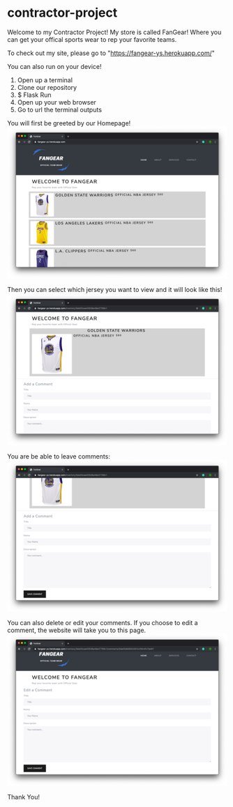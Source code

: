 # contractor-project

Welcome to my Contractor Project! 
My store is called FanGear! Where you can get your offical sports wear to rep your favorite teams. 

To check out my site, please go to "https://fangear-ys.herokuapp.com/" 
<please using google chrome when clicking on the link>

You can also run on your device! 

1. Open up a terminal 
2. Clone our repository  
3. $ Flask Run 
4. Open up your web browser 
5. Go to url the terminal outputs 


You will first be greeted by our Homepage!
![picture](photos/homepage.png)

Then you can select which jersey you want to view and it will look like this! 
![picture](photos/item.png)

You are be able to leave comments:
![picture](photos/add_comment.png)
 
You can also delete or edit your comments. If you choose to edit a comment, the website will take you to this page. 
![picture](photos/edit_comment.png)

Thank You!
